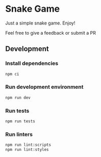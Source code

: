 # Snake Game

Just a simple snake game. Enjoy!

Feel free to give a feedback or submit a PR

## Development

### Install dependencies

```bash
npm ci
```

### Run development environment

```bash
npm run dev
```

### Run tests

```bash
npm run tests
```

### Run linters

```bash
npm run lint:scripts
npm run lint:styles
```
